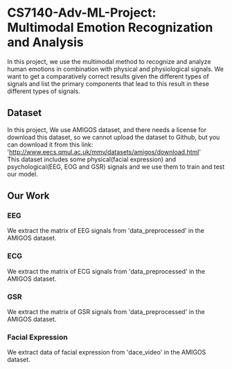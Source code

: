# CS7140-Adv-ML-Project: Multimodal Emotion Recognization and Analysis
In this project, we use the multimodal method to recognize and analyze human emotions 
in combination with physical and physiological signals. We want to get a comparatively 
correct results given the different types of signals and list the primary components that 
lead to this result in these different types of signals. 
## Dataset
In this project, We use AMIGOS dataset, and there needs a license for download this dataset, so we cannot upload the dataset to Github, but you can download it from this link: 'http://www.eecs.qmul.ac.uk/mmv/datasets/amigos/download.html'   
This dataset includes some physical(facial expression) and psychological(EEG, EOG and GSR) signals and we use them to train and test our model.

## Our Work
### EEG
We extract the matrix of EEG signals from 'data_preprocessed' in the AMIGOS dataset.
### ECG
We extract the matrix of ECG signals from 'data_preprocessed' in the AMIGOS dataset.
### GSR
We extract the matrix of GSR signals from 'data_preprocessed' in the AMIGOS dataset.
### Facial Expression
We extract data of facial expression from 'dace_video' in the AMIGOS dataset.


